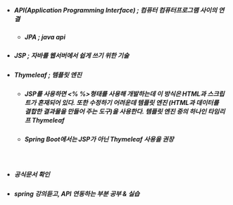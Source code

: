 * ##### API(Application Programming Interface) ; 컴퓨터 컴퓨터프로그램 사이의 연결
  * ##### JPA ; java api
    
* ##### JSP ; 자바를 웹서버에서 쉽게 쓰기 위한 기술
* ##### Thymeleaf ; 템플릿 엔진
    * ##### JSP를 사용하면 <% %>형태를 사용해 개발하는데 이 방식은 HTML과 스크립트가 혼재되어 있다. 또한 수정하기 어려운데 템플릿 엔진 (HTML과 데이터를 결합한 결과물을 만들어 주는 도구)을 사용한다. 템플릿 엔진 중의 하나인 타임리프 Thymeleaf
    * ##### Spring Boot에서는 JSP가 아닌 Thymeleaf 사용을 권장

<br>

* ##### 공식문서 확인
* ##### spring 강의듣고, API 연동하는 부분 공부 & 실습 
